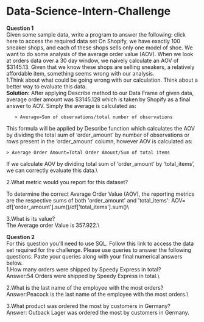 # Data-Science-Intern-Challenge
**Question 1** \
Given some sample data, write a program to answer the following: click here to access the required data set
On Shopify, we have exactly 100 sneaker shops, and each of these shops sells only one model of shoe. We want to do some analysis of the average order value (AOV). When we look at orders data over a 30 day window, we naively calculate an AOV of $3145.13. Given that we know these shops are selling sneakers, a relatively affordable item, something seems wrong with our analysis.\
1.Think about what could be going wrong with our calculation. Think about a better way to evaluate this data.\
**Solution:**
After applying Describe method to our Data Frame of given data, average order amount was $3145.128 which is taken by Shopify as a final answer to AOV. Simply the average is calculated as:

       > Average=Sum of observations/total number of observations

This formula will be applied by Describe function which calculates the AOV by dividing the total sum of ‘order_amount’ by number of observations or rows present in the ‘order_amount’ column, however AOV is calculated as:

	> Average Order Amount=Total Order Amount/Sum of total items

If we calculate AOV by dividing total sum of ‘order_amount’ by ‘total_items’, we can correctly evaluate this data.\

2.What metric would you report for this dataset?

To determine the correct Average Order Value (AOV), the reporting metrics are the respective sums of both 'order_amount' and 'total_items':
AOV= df['order_amount'].sum()/df['total_items'].sum()\

3.What is its value?\
The Average order Value is 357.922.\

**Question 2**\
For this question you’ll need to use SQL. Follow this link to access the data set required for the challenge. Please use queries to answer the following questions. Paste your queries along with your final numerical answers below.\
1.How many orders were shipped by Speedy Express in total?\
Answer:54 Orders were shipped by Speedy Express in total.\

2.What is the last name of the employee with the most orders?\
Answer:Peacock is the last name of the employee with the most orders.\

3.What product was ordered the most by customers in Germany?\
Answer: Outback Lager was ordered the most by customers in Germany.



